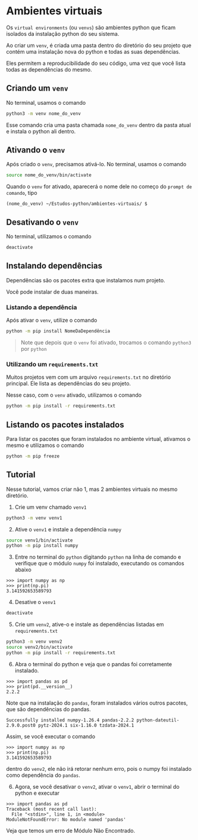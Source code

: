 # Ambientes virtuais

Os `virtual environments` (ou `venvs`) são ambientes python que ficam isolados da instalação python do seu sistema.

Ao criar um `venv`, é criada uma pasta dentro do diretório do seu projeto que contém uma instalação nova do python e todas as suas dependências.

Eles permitem a reproducibilidade do seu código, uma vez que você lista todas as dependências do mesmo.

## Criando um `venv`

No terminal, usamos o comando 

```bash
python3 -m venv nome_do_venv
```

Esse comando cria uma pasta chamada `nome_do_venv` dentro da pasta atual e instala o python ali dentro. 

## Ativando o `venv`

Após criado o `venv`, precisamos ativá-lo. No terminal, usamos o comando 

```bash
source nome_do_venv/bin/activate
```
Quando o `venv` for ativado, aparecerá o nome dele no começo do `prompt de comando`, tipo

```console
(nome_do_venv) ~/Estudos-python/ambientes-virtuais/ $
```

## Desativando o `venv`

No terminal, utilizamos o comando

```bash
deactivate
```

## Instalando dependências

Dependências são os pacotes extra que instalamos num projeto. 

Você pode instalar de duas maneiras.

### Listando a dependência

Após ativar o `venv`, utilize o comando
```bash
python -m pip install NomeDaDependência
```

> Note que depois que o `venv` foi ativado, trocamos o comando `python3` por `python`

### Utilizando um `requirements.txt`

Muitos projetos vem com um arquivo `requirements.txt` no diretório principal. Ele lista as dependências do seu projeto. 

Nesse caso, com o `venv` ativado, utilizamos o comando 
```bash
python -m pip install -r requirements.txt
```

## Listando os pacotes instalados

Para listar os pacotes que foram instalados no ambiente virtual, ativamos o mesmo e utilizamos o comando

```bash
python -m pip freeze
```


## Tutorial

Nesse tutorial, vamos criar não 1, mas 2 ambientes virtuais no mesmo diretório. 

1. Crie um venv chamado `venv1`

```bash
python3 -m venv venv1
```

2. Ative o `venv1` e instale a dependência `numpy`

```bash
source venv1/bin/activate
python -m pip install numpy
```

3. Entre no terminal do `python` digitando `python` na linha de comando e verifique que o módulo `numpy` foi instalado, executando os comandos abaixo 

```python-repl
>>> import numpy as np
>>> print(np.pi)
3.141592653589793
```
4. Desative o `venv1`

```bash
deactivate
```

5. Crie um `venv2`, ative-o e instale as dependências listadas em `requirements.txt`

```bash
python3 -m venv venv2
source venv2/bin/activate
python -m pip install -r requirements.txt
```

6. Abra o terminal do python e veja que o pandas foi corretamente instalado.

```python-repl
>>> import pandas as pd
>>> print(pd.__version__)
2.2.2
```

Note que na instalação do `pandas`, foram instalados vários outros pacotes, que são dependências do pandas.

```
Successfully installed numpy-1.26.4 pandas-2.2.2 python-dateutil-2.9.0.post0 pytz-2024.1 six-1.16.0 tzdata-2024.1
```

Assim, se você executar o comando 
```python-repl
>>> import numpy as np
>>> print(np.pi)
3.141592653589793
```
dentro do `venv2`, ele não irá retorar nenhum erro, pois o numpy foi instalado como dependência do `pandas`.

6. Agora, se você desativar o `venv2`, ativar o `venv1`, abrir o terminal do python e executar
```python-repl 
>>> import pandas as pd
Traceback (most recent call last):
  File "<stdin>", line 1, in <module>
ModuleNotFoundError: No module named 'pandas'
```
Veja que temos um erro de Módulo Não Encontrado. 